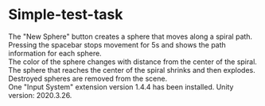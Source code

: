# Simple-test-task
The "New Sphere" button creates a sphere that moves along a spiral path. <br />
Pressing the spacebar stops movement for 5s and shows the path information for each sphere. <br />
The color of the sphere changes with distance from the center of the spiral. <br />
The sphere that reaches the center of the spiral shrinks and then explodes. <br />
Destroyed spheres are removed from the scene. <br />
One "Input System" extension version 1.4.4 has been installed.
Unity version: 2020.3.26.
